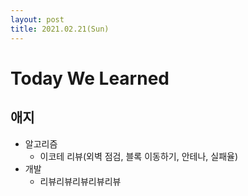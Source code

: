 ```yaml
---
layout: post
title: 2021.02.21(Sun)
---
```


# Today We Learned

## 애지
- 알고리즘
  - 이코테 리뷰(외벽 점검, 블록 이동하기, 안테나, 실패율)
- 개발
  - 리뷰리뷰리뷰리뷰리뷰


